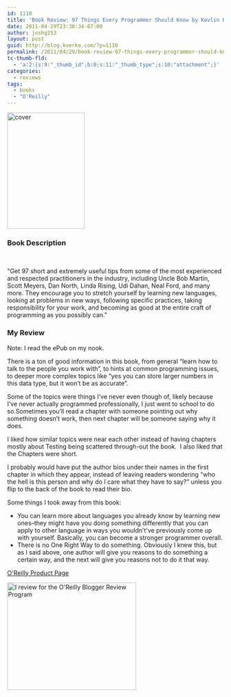 ```yaml
---
id: 1110
title: 'Book Review: 97 Things Every Programmer Should Know by Kevlin Henney'
date: 2011-04-29T23:30:34-07:00
author: joshg253
layout: post
guid: http://blog.kverke.com/?p=1110
permalink: /2011/04/29/book-review-97-things-every-programmer-should-know-by-kevlin-henney/
tc-thumb-fld:
  - 'a:2:{s:9:"_thumb_id";b:0;s:11:"_thumb_type";s:10:"attachment";}'
categories:
  - reviews
tags:
  - books
  - "O'Reilly"
---
```

<a href="http://oreilly.com/catalog/9780596809485/"><img class="floatright" title="cover" src="http://covers.oreilly.com/images/9780596809485/cat.gif" alt="cover" width="180" height="270" /></a>

<h3>Book Description</h3>

&nbsp;

"Get 97 short and extremely useful tips from some of the most experienced and respected practitioners in the industry, including Uncle Bob Martin, Scott Meyers, Dan North, Linda Rising, Udi Dahan, Neal Ford, and many more. They encourage you to stretch yourself by learning new languages, looking at problems in new ways, following specific practices, taking responsibility for your work, and becoming as good at the entire craft of programming as you possibly can."

<!--more-->

<h3>My Review</h3>

Note: I read the ePub on my nook.

There is a ton of good information in this book, from general “learn how to talk to the people you work with”, to hints at common programming issues, to deeper more complex topics like “yes you can store larger numbers in this data type, but it won’t be as accurate”.

Some of the topics were things I’ve never even though of, likely because I’ve never actually programmed professionally, I just went to school to do so.Sometimes you’ll read a chapter with someone pointing out why something doesn’t work, then next chapter will be someone saying why it does.

I liked how similar topics were near each other instead of having chapters mostly about Testing being scattered through-out the book.  I also liked that the Chapters were short.

I probably would have put the author bios under their names in the first chapter in which they appear, instead of leaving readers wondering “who the hell is this person and why do I care what they have to say?” unless you flip to the back of the book to read their bio.

Some things I took away from this book:

<ul>
    <li>You can learn more about languages you already know by learning new ones–they might have you doing something differently that you can apply to other language in ways you wouldn’t've previously come up with yourself. Basically, you can become a stronger programmer overall.</li>
    <li>There is no One Right Way to do something. Obviously I knew this, but as I said above, one author will give you reasons to do something a certain way, and the next will give you reasons not to do it that way.</li>
</ul>

<a href="http://oreilly.com/catalog/9780596809485/">O'Reilly Product Page</a>

<p class="aligncenter"><a href="http://oreilly.com/bloggers/"><img src="http://cdn.oreilly.com/bloggers/blogger-review-badge-300.png" alt="I review for the O'Reilly Blogger Review Program" width="300" height="250" align="middle" border="0" /></a></p>
